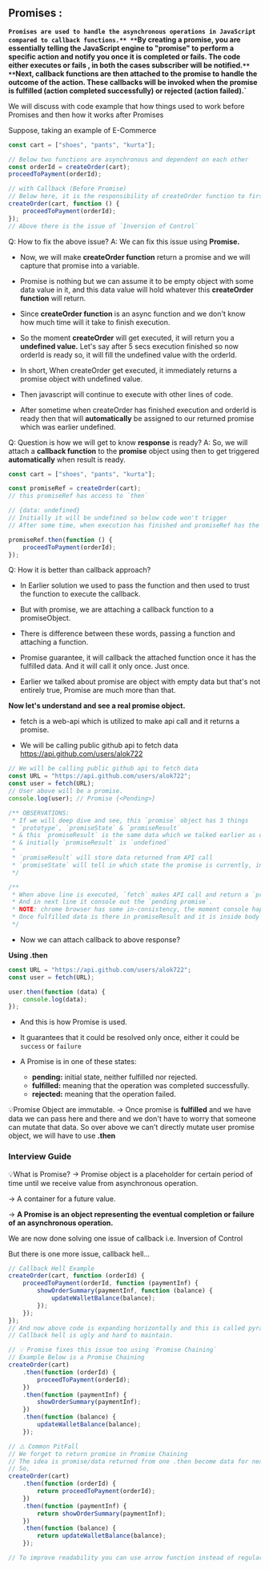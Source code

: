 ## Promises :

**`Promises are used to handle the asynchronous operations in JavaScript compared to callback functions.**
**`By creating a promise, you are essentially telling the JavaScript engine to "promise" to perform a specific action and notify you once it is completed or fails. The code either executes or fails , in both the cases subscriber will be notified.`**
**`Next, callback functions are then attached to the promise to handle the outcome of the action. These callbacks will be invoked when the promise is fulfilled (action completed successfully) or rejected (action failed).`**

We will discuss with code example that how things used to work before Promises and then how it works after Promises

Suppose, taking an example of E-Commerce

```js
const cart = ["shoes", "pants", "kurta"];

// Below two functions are asynchronous and dependent on each other
const orderId = createOrder(cart);
proceedToPayment(orderId);

// with Callback (Before Promise)
// Below here, it is the responsibility of createOrder function to first create the order then call the callback function
createOrder(cart, function () {
    proceedToPayment(orderId);
});
// Above there is the issue of `Inversion of Control`
```

Q: How to fix the above issue?
A: We can fix this issue using **Promise.**

-   Now, we will make **createOrder function** return a promise and we will capture that promise into a variable.

-   Promise is nothing but we can assume it to be empty object with some data value in it, and this data value will hold whatever this **createOrder function** will return.

-   Since **createOrder function** is an async function and we don't know how much time will it take to finish execution.

-   So the moment **createOrder** will get executed, it will return you a **undefined value.** Let's say after 5 secs execution finished so now orderId is ready so, it will fill the undefined value with the orderId.

-   In short, When createOrder get executed, it immediately returns a promise object with undefined value.
-   Then javascript will continue to execute with other lines of code.
-   After sometime when createOrder has finished execution and orderId is ready then that will **automatically** be assigned to our returned promise which was earlier undefined.

Q: Question is how we will get to know **response** is ready?
A: So, we will attach a **callback function** to the **promise** object using then to get triggered **automatically** when result is ready.

```js
const cart = ["shoes", "pants", "kurta"];

const promiseRef = createOrder(cart);
// this promiseRef has access to `then`

// {data: undefined}
// Initially it will be undefined so below code won't trigger
// After some time, when execution has finished and promiseRef has the data then automatically the below line will get triggered.

promiseRef.then(function () {
    proceedToPayment(orderId);
});
```

Q: How it is better than callback approach?

-   In Earlier solution we used to pass the function and then used to trust the function to execute the callback.

-   But with promise, we are attaching a callback function to a promiseObject.

-   There is difference between these words, passing a function and attaching a function.

-   Promise guarantee, it will callback the attached function once it has the fulfilled data. And it will call it only once. Just once.

-   Earlier we talked about promise are object with empty data but that's not entirely true, Promise are much more than that.

**Now let's understand and see a real promise object.**

-   fetch is a web-api which is utilized to make api call and it returns a promise.

-   We will be calling public github api to fetch data https://api.github.com/users/alok722

```js
// We will be calling public github api to fetch data
const URL = "https://api.github.com/users/alok722";
const user = fetch(URL);
// User above will be a promise.
console.log(user); // Promise {<Pending>}

/** OBSERVATIONS:
 * If we will deep dive and see, this `promise` object has 3 things
 * `prototype`, `promiseState` & `promiseResult`
 * & this `promiseResult` is the same data which we talked earlier as data
 * & initially `promiseResult` is `undefined`
 *
 * `promiseResult` will store data returned from API call
 * `promiseState` will tell in which state the promise is currently, initially it will be in `pending` state and later it will become `fulfilled`
 */

/**
 * When above line is executed, `fetch` makes API call and return a `promise` instantly which is in `Pending` state and Javascript doesn't wait to get it `fulfilled`
 * And in next line it console out the `pending promise`.
 * NOTE: chrome browser has some in-consistency, the moment console happens it shows in pending state but if you will expand that it will show fulfilled because chrome updated the log when promise get fulfilled.
 * Once fulfilled data is there in promiseResult and it is inside body in ReadableStream format and there is a way to extract data.
 */
```

-   Now we can attach callback to above response?

**Using .then**

```js
const URL = "https://api.github.com/users/alok722";
const user = fetch(URL);

user.then(function (data) {
    console.log(data);
});
```

-   And this is how Promise is used.
-   It guarantees that it could be resolved only once, either it could be `success` or `failure`

-   A Promise is in one of these states:

    -   **pending:** initial state, neither fulfilled nor rejected.
    -   **fulfilled:** meaning that the operation was completed successfully.
    -   **rejected:** meaning that the operation failed.

💡Promise Object are immutable.
-> Once promise is **fulfilled** and we have data we can pass here and there and we don't have to worry that someone can mutate that data. So over above we can't directly mutate user promise object, we will have to use **.then**

### Interview Guide

💡What is Promise?
-> Promise object is a placeholder for certain period of time until we receive value from asynchronous operation.

-> A container for a future value.

-> **A Promise is an object representing the eventual completion or failure of an asynchronous operation.**

We are now done solving one issue of callback i.e. Inversion of Control

But there is one more issue, callback hell...

```js
// Callback Hell Example
createOrder(cart, function (orderId) {
    proceedToPayment(orderId, function (paymentInf) {
        showOrderSummary(paymentInf, function (balance) {
            updateWalletBalance(balance);
        });
    });
});
// And now above code is expanding horizontally and this is called pyramid of doom.
// Callback hell is ugly and hard to maintain.

// 💡 Promise fixes this issue too using `Promise Chaining`
// Example Below is a Promise Chaining
createOrder(cart)
    .then(function (orderId) {
        proceedToPayment(orderId);
    })
    .then(function (paymentInf) {
        showOrderSummary(paymentInf);
    })
    .then(function (balance) {
        updateWalletBalance(balance);
    });

// ⚠️ Common PitFall
// We forget to return promise in Promise Chaining
// The idea is promise/data returned from one .then become data for next .then
// So,
createOrder(cart)
    .then(function (orderId) {
        return proceedToPayment(orderId);
    })
    .then(function (paymentInf) {
        return showOrderSummary(paymentInf);
    })
    .then(function (balance) {
        return updateWalletBalance(balance);
    });

// To improve readability you can use arrow function instead of regular function
```
